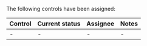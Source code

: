 The following controls have been assigned:

| **Control** | **Current status** | **Assignee** | **Notes** |
|:------------|:-------------------|:-------------|:----------|
| -           | -                  | -            | -         |